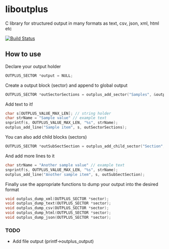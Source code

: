 liboutplus
==========

C library for structured output in many formats as text, csv, json, xml, html etc 

[![Build Status](https://travis-ci.org/jseidl/liboutplus.png)](https://travis-ci.org/jseidl/liboutplus)


How to use
-------------
Declare your output holder

```c
OUTPLUS_SECTOR *output = NULL;
```

Create a output block (sector) and append to global output

```c
OUTPLUS_SECTOR *outSectorSections = outplus_add_sector("Samples", &output);
```

Add text to it!

```c
char s[OUTPLUS_VALUE_MAX_LEN]; // string holder
char strName = "Sample value" // example text
snprintf(s, OUTPLUS_VALUE_MAX_LEN, "%s", strName);
outplus_add_line("Sample item", s, outSectorSections);
```


You can also add child blocks (sectors)

```c
OUTPLUS_SECTOR *outSubSectSection = outplus_add_child_sector("Section", &outSectorSections);
```

And add more lines to it

```c
char strName = "Another sample value" // example text
snprintf(s, OUTPLUS_VALUE_MAX_LEN, "%s", strName);
outplus_add_line("Another sample item", s, outSubSectSection);
```


Finally use the appropriate functions to dump your output into the desired format

```c
void outplus_dump_xml(OUTPLUS_SECTOR *sector);
void outplus_dump_text(OUTPLUS_SECTOR *sector);
void outplus_dump_csv(OUTPLUS_SECTOR *sector);
void outplus_dump_html(OUTPLUS_SECTOR *sector);
void outplus_dump_json(OUTPLUS_SECTOR *sector);
```


### TODO ###
* Add file output (printf->outplus_output)

